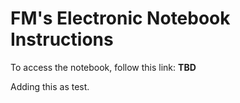 # FM's Electronic Notebook Instructions

To access the notebook, follow this link: __TBD__

Adding this as test.
